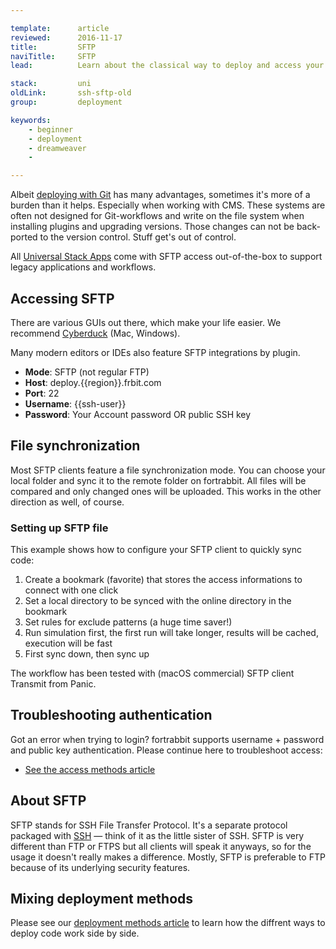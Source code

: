 ```yaml
---

template:      article
reviewed:      2016-11-17
title:         SFTP
naviTitle:     SFTP
lead:          Learn about the classical way to deploy and access your App on fortrabbit.

stack:         uni
oldLink:       ssh-sftp-old
group:         deployment

keywords:
    - beginner
    - deployment
    - dreamweaver
    - 

---
```


Albeit [deploying with Git](git-deployment) has many advantages, sometimes it's more of a burden than it helps. Especially when working with CMS. These systems are often not designed for Git-workflows and write on the file system when installing plugins and upgrading versions. Those changes can not be back-ported to the version control. Stuff get's out of control.

All [Universal Stack Apps](app-uni) come with SFTP access out-of-the-box to support legacy applications and workflows.


## Accessing SFTP

There are various GUIs out there, which make your life easier. We recommend [Cyberduck](https://cyberduck.io/) (Mac, Windows).

<!-- TODO: Describe configuration of Cyberduck connection with example -->

Many modern editors or IDEs also feature SFTP integrations by plugin.

* **Mode**: SFTP (not regular FTP)
* **Host**: deploy.{{region}}.frbit.com
* **Port**: 22
* **Username**: {{ssh-user}}
* **Password**: Your Account password OR public SSH key


## File synchronization

Most SFTP clients feature a file synchronization mode. You can choose your local folder and sync it to the remote folder on fortrabbit. All files will be compared and only changed ones will be uploaded. This works in the other direction as well, of course.

### Setting up SFTP file

This example shows how to configure your SFTP client to quickly sync code:

1. Create a bookmark (favorite) that stores the access informations to connect with one click
2. Set a local directory to be synced with the online directory in the bookmark
3. Set rules for exclude patterns (a huge time saver!)
4. Run simulation first, the first run will take longer, results will be cached, execution will be fast
5. First sync down, then sync up

The workflow has been tested with (macOS commercial) SFTP client Transmit from Panic. 


## Troubleshooting authentication

Got an error when trying to login? fortrabbit supports username + password and public key authentication. Please continue here to troubleshoot access:

* [See the access methods article](/access-methods)


## About SFTP

SFTP stands for SSH File Transfer Protocol. It's a separate protocol packaged with [SSH]([SSH](ssh-uni)) — think of it as the little sister of SSH. SFTP is very different than FTP or FTPS but all clients will speak it anyways, so for the usage it doesn't really makes a difference. Mostly, SFTP is preferable to FTP because of its underlying security features.

## Mixing deployment methods

Please see our [deployment methods article](deployment-methods-uni) to learn how the diffrent ways to deploy code work side by side.



